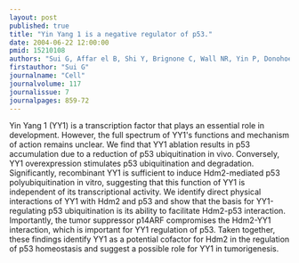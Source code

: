 ```yaml
---
layout: post
published: true
title: "Yin Yang 1 is a negative regulator of p53."
date: 2004-06-22 12:00:00
pmid: 15210108
authors: "Sui G, Affar el B, Shi Y, Brignone C, Wall NR, Yin P, Donohoe M, Luke MP, Calvo D, Grossman SR, Shi Y"
firstauthor: "Sui G"
journalname: "Cell"
journalvolume: 117
journalissue: 7
journalpages: 859-72
---
```


Yin Yang 1 (YY1) is a transcription factor that plays an essential role in development. However, the full spectrum of YY1's functions and mechanism of action remains unclear. We find that YY1 ablation results in p53 accumulation due to a reduction of p53 ubiquitination in vivo. Conversely, YY1 overexpression stimulates p53 ubiquitination and degradation. Significantly, recombinant YY1 is sufficient to induce Hdm2-mediated p53 polyubiquitination in vitro, suggesting that this function of YY1 is independent of its transcriptional activity. We identify direct physical interactions of YY1 with Hdm2 and p53 and show that the basis for YY1-regulating p53 ubiquitination is its ability to facilitate Hdm2-p53 interaction. Importantly, the tumor suppressor p14ARF compromises the Hdm2-YY1 interaction, which is important for YY1 regulation of p53. Taken together, these findings identify YY1 as a potential cofactor for Hdm2 in the regulation of p53 homeostasis and suggest a possible role for YY1 in tumorigenesis.

